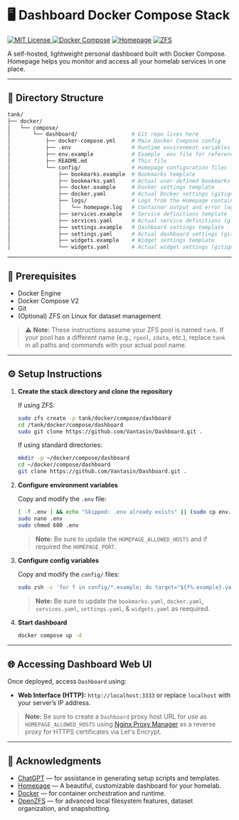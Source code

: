 # 🖥️ Dashboard Docker Compose Stack

[![MIT License](https://img.shields.io/github/license/Vantasin/Dashboard?style=flat-square)](LICENSE)[
![Docker Compose](https://img.shields.io/badge/Docker-Compose-blue?logo=docker)](https://docs.docker.com/compose/)
[![Homepage](https://img.shields.io/badge/Homepage-Dashboard-green?logo=homeadvisor)](https://gethomepage.dev/)
[![ZFS](https://img.shields.io/badge/ZFS-OpenZFS-blue?style=flat-square)](https://openzfs.org/)

A self-hosted, lightweight personal dashboard built with Docker Compose. Homepage helps you monitor and access all your homelab services in one place.

---

## 📁 Directory Structure

```bash
tank/
├── docker/
│   └── compose/
│       └── dashboard/                 # Git repo lives here
│           ├── docker-compose.yml     # Main Docker Compose config
│           ├── .env                   # Runtime environment variables and secrets (gitignored!)
│           ├── env.example            # Example .env file for reference
│           ├── README.md              # This file
│           └── config/                # Homepage configuration files live here
│               ├── bookmarks.example  # Bookmarks template
│               ├── bookmarks.yaml     # Actual user-defined bookmarks (gitignored)
│               ├── docker.example     # Docker settings template
│               ├── docker.yaml        # Actual Docker settings (gitignored)
│               ├── logs/              # Logs from the Homepage container
│               │   └── homepage.log   # Container output and error log
│               ├── services.example   # Service definitions template
│               ├── services.yaml      # Actual service definitions (gitignored)
│               ├── settings.example   # Dashboard settings template
│               ├── settings.yaml      # Actual dashboard settings (gitignored)
│               ├── widgets.example    # Widget settings template
│               └── widgets.yaml       # Actual widget settings (gitignored)
```

---

## 🧰 Prerequisites

* Docker Engine
* Docker Compose V2
* Git
* (Optional) ZFS on Linux for dataset management

> ⚠️ **Note:** These instructions assume your ZFS pool is named `tank`. If your pool has a different name (e.g., `rpool`, `zdata`, etc.), replace `tank` in all paths and commands with your actual pool name.

---

## ⚙️ Setup Instructions

1. **Create the stack directory and clone the repository**

   If using ZFS:
   ```bash
   sudo zfs create -p tank/docker/compose/dashboard
   cd /tank/docker/compose/dashboard
   sudo git clone https://github.com/Vantasin/Dashboard.git .
   ```

   If using standard directories:
   ```bash
   mkdir -p ~/docker/compose/dashboard
   cd ~/docker/compose/dashboard
   git clone https://github.com/Vantasin/Dashboard.git .
   ```

2. **Configure environment variables**

   Copy and modify the `.env` file:

   ```bash
   [ -f .env ] && echo "Skipped: .env already exists" || (sudo cp env.example .env && echo "Created: .env")
   sudo nano .env
   sudo chmod 600 .env
   ```

   > **Note:** Be sure to update the `HOMEPAGE_ALLOWED_HOSTS` and if required the `HOMEPAGE_PORT`.

3. **Configure config variables**

   Copy and modify the `config/` files:

   ```bash
   sudo zsh -c 'for f in config/*.example; do target="${f%.example}.yaml"; [ ! -f "$target" ] && cp "$f" "$target" && echo "Created: $target" || echo "Skipped: $target already exists"; done'
   ```

   > **Note:** Be sure to update the `bookmarks.yaml`, `docker.yaml`, `services.yaml`, `settings.yaml`, & `widgets.yaml` as reequired.

4. **Start dashboard**

   ```bash
   docker compose up -d
   ```

---

## 🌐 Accessing Dashboard Web UI

Once deployed, access `Dashboard` using:

- **Web Interface (HTTP):** `http://localhost:3333` or replace `localhost` with your server’s IP address.

> **Note:** Be sure to create a `Dashboard` proxy host URL for use as `HOMEPAGE_ALLOWED_HOSTS` using [Nginx Proxy Manager](https://github.com/Vantasin/Nginx-Proxy-Manager.git) as a reverse proxy for HTTPS certificates via Let's Encrypt.

---

## 🙏 Acknowledgments

- [ChatGPT](https://openai.com/chatgpt) — for assistance in generating setup scripts and templates.
- [Homepage](https://gethomepage.dev) — A beautiful, customizable dashboard for your homelab.
- [Docker](https://www.docker.com/) — for container orchestration and runtime.
- [OpenZFS](https://openzfs.org/) — for advanced local filesystem features, dataset organization, and snapshotting.
